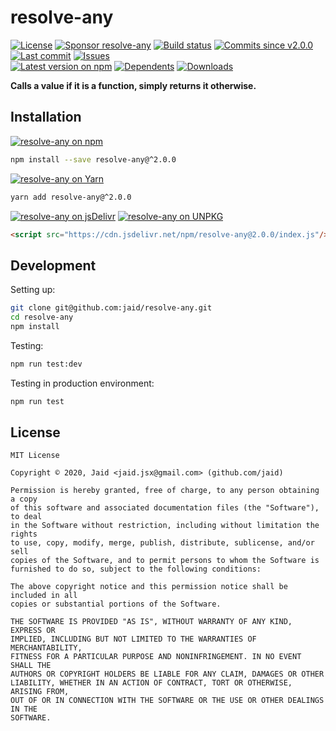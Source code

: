 # resolve-any


<a href="https://raw.githubusercontent.com/jaid/resolve-any/master/license.txt"><img src="https://img.shields.io/github/license/jaid/resolve-any?style=flat-square" alt="License"/></a> <a href="https://github.com/sponsors/jaid"><img src="https://img.shields.io/badge/<3-Sponsor-FF45F1?style=flat-square" alt="Sponsor resolve-any"/></a>
<a href="https://actions-badge.atrox.dev/jaid/resolve-any/goto"><img src="https://img.shields.io/endpoint.svg?style=flat-square&url=https%3A%2F%2Factions-badge.atrox.dev%2Fjaid%2Fresolve-any%2Fbadge" alt="Build status"/></a> <a href="https://github.com/jaid/resolve-any/commits"><img src="https://img.shields.io/github/commits-since/jaid/resolve-any/v2.0.0?style=flat-square&logo=github" alt="Commits since v2.0.0"/></a> <a href="https://github.com/jaid/resolve-any/commits"><img src="https://img.shields.io/github/last-commit/jaid/resolve-any?style=flat-square&logo=github" alt="Last commit"/></a> <a href="https://github.com/jaid/resolve-any/issues"><img src="https://img.shields.io/github/issues/jaid/resolve-any?style=flat-square&logo=github" alt="Issues"/></a>  
<a href="https://npmjs.com/package/resolve-any"><img src="https://img.shields.io/npm/v/resolve-any?style=flat-square&logo=npm&label=latest%20version" alt="Latest version on npm"/></a> <a href="https://github.com/jaid/resolve-any/network/dependents"><img src="https://img.shields.io/librariesio/dependents/npm/resolve-any?style=flat-square&logo=npm" alt="Dependents"/></a> <a href="https://npmjs.com/package/resolve-any"><img src="https://img.shields.io/npm/dm/resolve-any?style=flat-square&logo=npm" alt="Downloads"/></a>

**Calls a value if it is a function, simply returns it otherwise.**















## Installation
<a href="https://npmjs.com/package/resolve-any"><img src="https://img.shields.io/badge/npm-resolve--any-C23039?style=flat-square&logo=npm" alt="resolve-any on npm"/></a>
```bash
npm install --save resolve-any@^2.0.0
```
<a href="https://yarnpkg.com/package/resolve-any"><img src="https://img.shields.io/badge/Yarn-resolve--any-2F8CB7?style=flat-square&logo=yarn&logoColor=white" alt="resolve-any on Yarn"/></a>
```bash
yarn add resolve-any@^2.0.0
```
<a href="https://jsdelivr.com/package/npm/resolve-any/"><img src="https://img.shields.io/badge/jsDelivr-resolve--any-orange?style=flat-square&logo=html5&logoColor=white" alt="resolve-any on jsDelivr"/></a> <a href="https://unpkg.com/browse/resolve-any/"><img src="https://img.shields.io/badge/UNPKG-resolve--any-orange?style=flat-square&logo=html5&logoColor=white" alt="resolve-any on UNPKG"/></a>
```html
<script src="https://cdn.jsdelivr.net/npm/resolve-any@2.0.0/index.js"/>
```







## Development



Setting up:
```bash
git clone git@github.com:jaid/resolve-any.git
cd resolve-any
npm install
```
Testing:
```bash
npm run test:dev
```
Testing in production environment:
```bash
npm run test
```


## License
```text
MIT License

Copyright © 2020, Jaid <jaid.jsx@gmail.com> (github.com/jaid)

Permission is hereby granted, free of charge, to any person obtaining a copy
of this software and associated documentation files (the "Software"), to deal
in the Software without restriction, including without limitation the rights
to use, copy, modify, merge, publish, distribute, sublicense, and/or sell
copies of the Software, and to permit persons to whom the Software is
furnished to do so, subject to the following conditions:

The above copyright notice and this permission notice shall be included in all
copies or substantial portions of the Software.

THE SOFTWARE IS PROVIDED "AS IS", WITHOUT WARRANTY OF ANY KIND, EXPRESS OR
IMPLIED, INCLUDING BUT NOT LIMITED TO THE WARRANTIES OF MERCHANTABILITY,
FITNESS FOR A PARTICULAR PURPOSE AND NONINFRINGEMENT. IN NO EVENT SHALL THE
AUTHORS OR COPYRIGHT HOLDERS BE LIABLE FOR ANY CLAIM, DAMAGES OR OTHER
LIABILITY, WHETHER IN AN ACTION OF CONTRACT, TORT OR OTHERWISE, ARISING FROM,
OUT OF OR IN CONNECTION WITH THE SOFTWARE OR THE USE OR OTHER DEALINGS IN THE
SOFTWARE.
```
